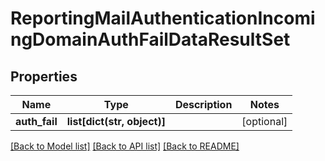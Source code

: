 # ReportingMailAuthenticationIncomingDomainAuthFailDataResultSet

## Properties
Name | Type | Description | Notes
------------ | ------------- | ------------- | -------------
**auth_fail** | **list[dict(str, object)]** |  | [optional] 

[[Back to Model list]](../README.md#documentation-for-models) [[Back to API list]](../README.md#documentation-for-api-endpoints) [[Back to README]](../README.md)

